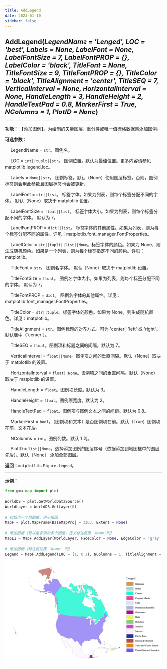```yaml
---
title: AddLegend
date: 2023-01-10
sidebar: false
---
```


## **AddLegend**(*LegendName = 'Lenged', LOC = 'best', Labels = None,  LabelFont = None, LabelFontSize = 7, LabelFontPROP = {}, LabelColor = 'black',  TitleFont = None, TitleFontSize = 9, TitleFontPROP = {}, TitleColor = 'black', TitleAlignment = 'center', TitleSEQ = 7, VerticalInterval = None, HorizontalInterval = None, HandleLength = 3, HandleHeight = 2, HandleTextPad = 0.8, MarkerFirst = True, NColumns = 1, PlotID = None*)<Badge text="1.1.2 +"/> 

---

**功能：** 【添加图例】。为绘制的矢量图层、重分类或唯一值栅格数据集添加图例。

**可选参数：**

&emsp; LegendName = `str`。图例名。

&emsp; LOC = `int||tuplt||str`。 图例位置。默认为最佳位置。更多内容请参见matplotlib.legend.loc。

&emsp; Labels = `None||str`。 图例标签。默认（None）使用图层标签。否则，图例标签则会用此参数且图层标签也会被更新。

&emsp; LabelFont = `str||list`。 标签字体。如果为列表，则每个标签分配不同的字体。 默认（None）取决于 matplotlib 设置。

&emsp; LabelFontSize = `float||list`。 标签字体大小。如果为列表，则每个标签分配不同的字体。 默认为 7。

&emsp; LabelFontPROP = `dict||list`。 标签字体的其他属性。如果为列表，则为每个标签分配不同的属性。详见：matplotlib.font_manager.FontProperties。

&emsp; LabelColor = `str||tuplt||list||None`。标签字体的颜色。如果为 None，则生成随机颜色。如果是一个列表，则为每个标签指定不同的颜色。详见：matplotlib。

&emsp; TitleFont = `str`。 图例名字体。 默认（None）取决于 matplotlib 设置。

&emsp; TitleFontSize  = `float`。 图例名字体大小。如果为列表，则每个标签分配不同的字体。 默认为 7。

&emsp; TitleFontPROP = `dict`。 图例名字体的其他属性。详见：matplotlib.font_manager.FontProperties。

&emsp; TitleColor = `str||tuple`。标签字体的颜色。如果为 None，则生成随机颜色。详见：matplotlib。

&emsp; TitleAlignment = `str`。图例标题的对齐方式。可为 'center', 'left' 或 'right'。默认居中（'center'）。

&emsp; TitleSEQ = `float`。图例项和标题之间的间隔。默认为 7。

&emsp; VerticalInterval = `float||None`。图例项之间的垂直间隔。默认（None）取决于 matplotlib 的设置。

&emsp; HorizontalInterval = `float||None`。图例项之间的垂直间隔。默认（None）取决于 matplotlib 的设置。

&emsp; HandleLength = `float`。图例项长度。默认为 3。

&emsp; HandleHeight = `float`。图例项宽度。默认为 2。

&emsp; HandleTextPad = `float`。图例项与图例文本之间的间距。默认为 0.8。

&emsp; MarkerFirst = `bool`。（图例项和文本）是否图例项在前。默认（True）图例项在前，文本在后。

&emsp; NColumns = `int`。图例列数。默认 1 列。

&emsp; PlotID = `list||None`。选择添加图例的图层序号（依据添加到地图框中的图层先后）。默认（None） 添加全部图层。

**返回：**`matplotlib.Figure.legend`。

---

**示例：**
```python
from gma.map import plot

WorldDS = plot.GetWorldDataSource()
WorldLayer = WorldDS.GetLayer(0)

# 初始化一个地图框，用于绘图
MapF = plot.MapFrame(BaseMapProj = 2163, Extent = None)

# 添加图层（可以重复添加多个图层，定义标注使用 'Name'列）
MapL1 = MapF.AddLayer(WorldLayer, FaceColor = None, EdgeColor = 'gray', LineWidth = 0.1, FieldName = 'Name')

# 添加图例（标注属性表 'Name' 列）
Legend = MapF.AddLegend(LOC = (1, 0.1), NColumns = 1, TitleAlignment = 'left') 
```
![](/map/AddLegend.png)

